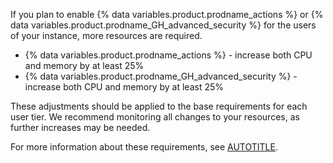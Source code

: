 If you plan to enable {% data variables.product.prodname_actions %} or {% data variables.product.prodname_GH_advanced_security %} for the users of your instance, more resources are required.

* {% data variables.product.prodname_actions %} - increase both CPU and memory by at least 25%
* {% data variables.product.prodname_GH_advanced_security %} - increase both CPU and memory by at least 25%

These adjustments should be applied to the base requirements for each user tier. We recommend monitoring all changes to your resources, as further increases may be needed.

For more information about these requirements, see [AUTOTITLE](/admin/github-actions/getting-started-with-github-actions-for-your-enterprise/getting-started-with-github-actions-for-github-enterprise-server#review-hardware-considerations).
